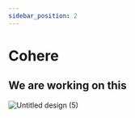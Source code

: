 ```yaml
---
sidebar_position: 2
---
```


# Cohere

## We are working on this

![Untitled design (5)](https://user-images.githubusercontent.com/6216945/212581743-ac827cb8-bef8-4c8a-8bb0-a029127246d7.png)
